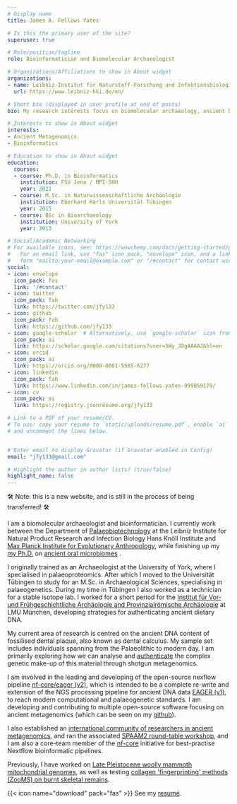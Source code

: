 ```yaml
---
# Display name
title: James A. Fellows Yates

# Is this the primary user of the site?
superuser: true

# Role/position/tagline
role: Bioinformatician and Biomolecular Archaeologist

# Organizations/Affiliations to show in About widget
organizations:
- name: Leibniz-Institut für Naturstoff-Forschung und Infektionsbiologie Hans-Knöll-Institut
  url: https://www.leibniz-hki.de/en/

# Short bio (displayed in user profile at end of posts)
bio: My research interests focus on biomolecular archaeology, ancient DNA, metagenomics and bioinformatics

# Interests to show in About widget
interests:
- Ancient Metagenomics
- Bioinformatics

# Education to show in About widget
education:
  courses:
  - course: Ph.D. in Bioinformatics
    institution: FSU Jena / MPI-SHH
    year: 2021
  - course: M.Sc. in Naturwissenschaftliche Archäologie
    institution: Eberhard Karls Universität Tübingen
    year: 2015
  - course: BSc in Bioarchaeology
    institution: University of York
    year: 2013

# Social/Academic Networking
# For available icons, see: https://wowchemy.com/docs/getting-started/page-builder/#icons
#   For an email link, use "fas" icon pack, "envelope" icon, and a link in the
#   form "mailto:your-email@example.com" or "/#contact" for contact widget.
social:
- icon: envelope
  icon_pack: fas
  link: '/#contact'
- icon: twitter
  icon_pack: fab
  link: https://twitter.com/jfy133
- icon: github
  icon_pack: fab
  link: https://github.com/jfy133
- icon: google-scholar  # Alternatively, use `google-scholar` icon from `ai` icon pack
  icon_pack: ai
  link: https://scholar.google.com/citations?user=5Wy_JDgAAAAJ&hl=en
- icon: orcid
  icon_pack: ai
  link: https://orcid.org/0000-0001-5585-6277
- icon: linkedin
  icon_pack: fab
  link: https://www.linkedin.com/in/james-fellows-yates-999859179/
- icon: cv
  icon_pack: ai
  link: https://registry.jsonresume.org/jfy133

# Link to a PDF of your resume/CV.
# To use: copy your resume to `static/uploads/resume.pdf`, enable `ai` icons in `params.toml`, 
# and uncomment the lines below.


# Enter email to display Gravatar (if Gravatar enabled in Config)
email: "jfy133@gmail.com"

# Highlight the author in author lists? (true/false)
highlight_name: false
---
```


🛠 Note: this is a new website, and is still in the process of being transferred! 🛠

I am a biomolecular archaeologist and bioinformatician. I currently work between the Department of [Palaeobiotechnology](https://www.leibniz-hki.de/en/paleobiotechnology.html) at the Leibniz Institute for Natural Product Research and Infection Biology Hans Knöll Institute and [Max Planck Institute for Evolutionary Anthropology](https://www.eva.mpg.de), while finishing up my [my Ph.D.](http://www.shh.mpg.de/employees/45083/25522) on [ancient oral microbiomes](http://www.shh.mpg.de/348251/Evolution-and-Ecology-of-the-Human-Oral-Microbiome) .

I originally trained as an Archaeologist at the University of York, where I specialised in palaeoproteomics. After which I moved to the Universität Tübingen to study for an M.Sc. in Archaeological Sciences, specialising in palaeogenetics. During my time in Tübingen I also worked as a technician for a stable isotope lab. I worked for a short period for the [Institut für Vor- und Frühgeschichtliche Archäologie and Provinzialrömische Archäologie](https://www.vfp-archaeologie.uni-muenchen.de/ueber_uns/index.html) at LMU München, developing strategies for authenticating ancient dietary DNA.

My current area of research is centred on the ancient DNA content of fossilised dental plaque, also known as dental calculus. My sample set includes individuals spanning from the Palaeolithic to modern day. I am primarily exploring how we can analyse and [authenticate](http://www.jafy.eu/publication/2017-04-17-robust-framework-microbial-archaeology) the complex genetic make-up of this material through shotgun metagenomics.

I am involved in the leading and developing of the open-source nexflow pipeline [nf-core/eager (v2)](https://github.com/nf-core/eager), which is intended to be a complete re-write and extension of the NGS processing pipeline for ancient DNA data [EAGER (v1)](https://doi.org/10.1186/s13059-016-0918-z), to reach modern computational and palaeogenetic standards. I am developing and contributing to multiple open-source software focusing on ancient metagenomics (which can be seen on my [github](https://www.github.com/jfy133/)). 

I also established an [international community of researchers in ancient metagenomics](https://spaam-community.github.io), and ran the associated [SPAAM2 round-table workshop](https://spaam-community.github.io/#/spaam2/README), and I am also a core-team member of the [nf-core](https://nf-co.re) initiative for best-practise Nextflow bioinformatic pipelines.

Previously, I have worked on [Late Pleistocene woolly mammoth mitochondrial genomes](http://www.jafy.eu/publication/2017-12-18-central-european-woolly-mammoth), as well as testing [collagen 'fingerprinting' methods (ZooMS) on burnt skeletal remains](https://www.researchgate.net/publication/274006074_It_Will_Not_Be_Possible_To_Use_Zooarchaeology_By_Mass_Spectrometry_ZooMS_To_Identify_Species_In_Samples_Of_Cremated_Bone_That_Have_Been_Burnt_Higher_Than_155oC?_iepl%5BviewId%5D=hOoc4o8VsWpiJjo3eXvIspCV&_iepl%5BprofilePublicationItemVariant%5D=default&_iepl%5Bcontexts%5D%5B0%5D=prfpi&_iepl%5BtargetEntityId%5D=PB%3A274006074&_iepl%5BinteractionType%5D=publicationTitle).

{{< icon name="download" pack="fas" >}} See my <a href="https://registry.jsonresume.org/jfy133">resumé</a>.
